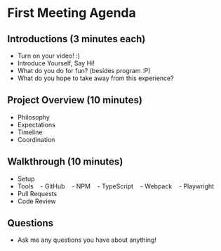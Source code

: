 
# First Meeting Agenda


## Introductions (3 minutes each)

- Turn on your video! :)
- Introduce Yourself, Say Hi!
- What do you do for fun? (besides program :P)
- What do you hope to take away from this experience?

## Project Overview (10 minutes)

- Philosophy
- Expectations
- Timeline
- Coordination

## Walkthrough (10 minutes)

- Setup
- Tools
    - GitHub
    - NPM
    - TypeScript
    - Webpack
    - Playwright
- Pull Requests
- Code Review

## Questions

- Ask me any questions you have about anything!

